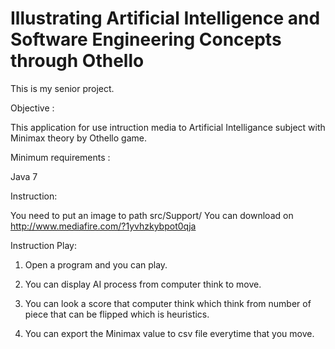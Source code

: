 Illustrating Artificial Intelligence and Software Engineering Concepts through Othello
======================================================================================
This is my senior project.

Objective :

This application for use intruction media to Artificial Intelligance subject with Minimax theory by Othello game.


Minimum requirements :

Java 7


Instruction:

You need to put an image to path src/Support/
You can download on http://www.mediafire.com/?1yvhzkybpot0qja


Instruction Play:

1. Open a program and you can play.

2. You can display AI process from computer think to move.

3. You can look a score that computer think which think from number of piece that can be flipped which is heuristics.

4. You can export the Minimax value to csv file everytime that you move.

